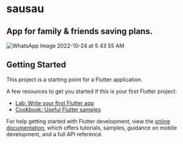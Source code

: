 # sausau
## App for family & friends saving plans.

![WhatsApp Image 2022-10-24 at 5 43 55 AM](https://user-images.githubusercontent.com/81522801/197445783-9811b36a-547b-4a4b-a9fb-f8d82760a88a.jpeg)





## Getting Started

This project is a starting point for a Flutter application.

A few resources to get you started if this is your first Flutter project:

- [Lab: Write your first Flutter app](https://docs.flutter.dev/get-started/codelab)
- [Cookbook: Useful Flutter samples](https://docs.flutter.dev/cookbook)

For help getting started with Flutter development, view the
[online documentation](https://docs.flutter.dev/), which offers tutorials,
samples, guidance on mobile development, and a full API reference.

